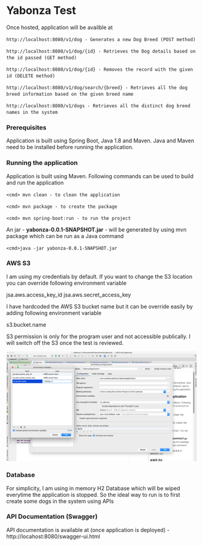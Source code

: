 # Yabonza Test

Once hosted, application will be availble at

`http://localhost:8080/v1/dog - Generates a new Dog Breed (POST method)`

`http://localhost:8080/v1/dog/{id} - Retrieves the Dog details based on the id passed (GET method)`

`http://localhost:8080/v1/dog/{id} - Removes the record with the given id (DELETE method)`

`http://localhost:8080/v1/dog/search/{breed} - Retrieves all the dog breed information based on the given breed name`

`http://localhost:8080/v1/dogs - Retrieves all the distinct dog breed names in the system`

### Prerequisites
Application is built using Spring Boot, Java 1.8 and Maven. Java and Maven need to be installed before running the application.

### Running the application
Application is built using Maven. Following commands can be used to build and run the application

`<cmd> mvn clean - to clean the application`
 
`<cmd> mvn package - to create the package`

`<cmd> mvn spring-boot:run - to run the project`

An jar - **yabonza-0.0.1-SNAPSHOT.jar** - will be generated by using mvn package which can be run as a Java command

`<cmd>java -jar yabonza-0.0.1-SNAPSHOT.jar`

### AWS S3
I am using my credentials by default. If you want to change the S3 location you can override following  environment variable

jsa.aws.access_key_id
jsa.aws.secret_access_key

I have hardcoded the AWS S3 bucket name but it can be override easily by adding following environment variable

s3.bucket.name

S3 permission is only for the program user and not accessible publically. I will switch off the S3 once the test is reviewed.

![Environment Variables setting in IntelliJ](https://github.com/sandysaahil/yabonza/blob/master/src/main/resources/static/Environment%20Variables.png)

### Database

For simplicity, I am using in memory H2 Database which will be wiped everytime the application is stopped. So the ideal way to run is to first create some dogs in the system using APIs

### API Documentation (Swagger)
API documentation is available at (once application is deployed) - http://locahost:8080/swagger-ui.html
